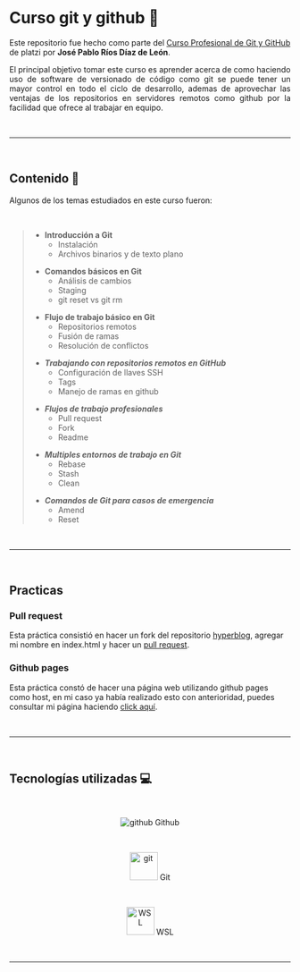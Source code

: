 
</br>

# Curso git y github 🌿

Este repositorio fue hecho como parte del [Curso Profesional de Git y GitHub](https://platzi.com/clases/git-github/ "Curso Profesional de Git y GitHub") de platzi por **Jos&eacute; Pablo R&iacute;os D&iacute;az de Le&oacute;n**. 

<p align="justify">El principal objetivo tomar este curso es aprender acerca de como haciendo uso de software de versionado de c&oacute;digo como git se puede tener un mayor control en todo el ciclo de desarrollo, ademas de aprovechar las ventajas de los repositorios en servidores remotos como github por la facilidad que ofrece al trabajar en equipo.</p>

</br>

------------

</br>

## Contenido 🧾
Algunos de los temas estudiados en este curso fueron:

</br>


>* **Introducción a Git**
>   * Instalaci&oacute;n
>   * Archivos binarios y de texto plano
> <p></p>
>
>* **Comandos básicos en Git**
>   * An&aacute;lisis de cambios
>   * Staging
>   * git reset vs git rm
> <p></p>
>
>* **Flujo de trabajo básico en Git**
>   * Repositorios remotos
>   * Fusi&oacute;n de ramas
>   * Resoluci&oacute;n de conflictos
> <p> </p>
>
>* ***Trabajando con repositorios remotos en GitHub***
>   * Configuraci&oacute;n de llaves SSH
>   * Tags
>   * Manejo de ramas en github
> <p> </p>
>
> * ***Flujos de trabajo profesionales***
>    * Pull request
>    * Fork
>    * Readme
> <p> </p>
>
> * ***Multiples entornos de trabajo en Git***
>    * Rebase
>    * Stash
>    * Clean
> <p></p>
>
> * ***Comandos de Git para casos de emergencia***
>   * Amend
>   * Reset

</br>

----

</br>

## Practicas

### Pull request

Esta pr&aacute;ctica consisti&oacute; en hacer un fork del repositorio [hyperblog](https://github.com/freddier/hyperblog "hyperblog"), agregar mi nombre en index.html y hacer un [pull request](https://github.com/freddier/hyperblog/pulls/Paridile "Haz click aqui para ir al pull request").


### Github pages
Esta pr&aacute;ctica const&oacute; de hacer una p&aacute;gina web utilizando github pages como host, en mi caso ya hab&iacute;a realizado esto con anterioridad, puedes consultar mi p&aacute;gina haciendo [click aqu&iacute;](https://paridile.github.io/ "Mi github page").


</br>

----

</br>


## Tecnolog&iacute;as utilizadas 💻

</br>

<div align="center">

<img src="https://img.icons8.com/nolan/50/github.png"  alt="github" title="github"/> Github

</br>

<img src="https://gotoclass.ir/media/git-logo.png"  width="50px" height="50px" alt="git" title="git"/> Git

</br>



<img src="https://images-wixmp-ed30a86b8c4ca887773594c2.wixmp.com/f/dd9317c3-2864-4481-96ad-96dbbbd36332/d3jyjng-668cf8ca-ad5b-4f6f-a7ec-d8b794e42836.png/v1/fill/w_897,h_891,q_75,strp/ubuntu_logo_remake_by_jg_portfolio-d3jyjng.png?token=eyJ0eXAiOiJKV1QiLCJhbGciOiJIUzI1NiJ9.eyJpc3MiOiJ1cm46YXBwOjdlMGQxODg5ODIyNjQzNzNhNWYwZDQxNWVhMGQyNmUwIiwic3ViIjoidXJuOmFwcDo3ZTBkMTg4OTgyMjY0MzczYTVmMGQ0MTVlYTBkMjZlMCIsImF1ZCI6WyJ1cm46c2VydmljZTppbWFnZS5vcGVyYXRpb25zIl0sIm9iaiI6W1t7InBhdGgiOiIvZi9kZDkzMTdjMy0yODY0LTQ0ODEtOTZhZC05NmRiYmJkMzYzMzIvZDNqeWpuZy02NjhjZjhjYS1hZDViLTRmNmYtYTdlYy1kOGI3OTRlNDI4MzYucG5nIiwid2lkdGgiOiI8PTg5NyIsImhlaWdodCI6Ijw9ODkxIn1dXX0.t5j4jXSBV2b_yrlFrTIXCLtqIRFK59dRMc87Z83-JlM"  width="50px" height="50px" alt="WSL" title="WSL"/> WSL

</div>

</br>

-----

